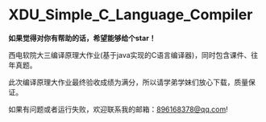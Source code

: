 # XDU_Simple_C_Language_Compiler

**如果觉得对你有帮助的话，希望能够给个star！**

西电软院大三编译原理大作业(基于java实现的C语言编译器)，同时包含课件、往年真题。

此次编译原理大作业最终验收成绩为满分，所以请学弟学妹们放心下载，质量保证。

如果有问题或者运行失败，欢迎联系我的邮箱：896168378@qq.com!
